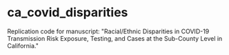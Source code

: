 # ca_covid_disparities
Replication code for manuscript: "Racial/Ethnic Disparities in COVID-19 Transmission Risk Exposure, Testing, and Cases at the Sub-County Level in California."
